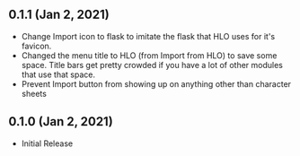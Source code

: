 ## 0.1.1 (Jan 2, 2021)

* Change Import icon to flask to imitate the flask that HLO uses for it's favicon. 
* Changed the menu title to HLO (from Import from HLO) to save some space. Title bars get pretty crowded if you have a lot of other modules that use that space.
* Prevent Import button from showing up on anything other than character sheets

## 0.1.0 (Jan 2, 2021)

* Initial Release

